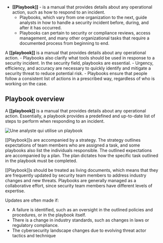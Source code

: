 - **[[Playbook]]** - is a manual that provides details about any operational action, such as how to respond to an incident. 
	- Playbooks, which vary from one organization to the next, guide analysts in how to handle a security incident before, during, and after it has occurred. 
	- Playbooks can pertain to security or compliance reviews, access management, and many other organizational tasks that require a documented process from beginning to end.

A **[[playbook]]** is a manual that provides details about any operational action. 
	- Playbooks also clarify what tools should be used in response to a security incident. In the security field, playbooks are essential. 
	- Urgency, efficiency, and accuracy are necessary to quickly identify and mitigate a security threat to reduce potential risk. 
	- Playbooks ensure that people follow a consistent list of actions in a prescribed way, regardless of who is working on the case. 

## Playbook overview

A **[[playbook]]** is a manual that provides details about any operational action. Essentially, a playbook provides a predefined and up-to-date list of steps to perform when responding to an incident.

![Une analyste qui utilise un playbook](https://d3c33hcgiwev3.cloudfront.net/imageAssetProxy.v1/qw2OZW3yR1mxXRbPB1hM7w_617d975b56f64c68a26c2aee35004bf1_BTtE4EbRQ9_-1C9WWklOU8-Gd6LLhOgGS4Vm7i_pyp-74LH4jhgguaIvcnDUiZSfYKfnjCv3VLHqmx_-K-5mOyf3wuc5oljeJUgt0Zkk5x-wE8lKKhDcCF_ST43l4-D3Qj84qy3bOkbZqnrYov2jfiZiEINajO9AGMeKUqYCNKfBFJTOWu_fxNBEQY2D0g?expiry=1693785600000&hmac=YEP-F4gAPEwG3t6BCE4LGUAqhNERdihDJ6SPBI1RrrE)

[[Playbook]]s are accompanied by a strategy. The strategy outlines expectations of team members who are assigned a task, and some playbooks also list the individuals responsible. The outlined expectations are accompanied by a plan. The plan dictates how the specific task outlined in the playbook must be completed.

[[Playbook]]s should be treated as living documents, which means that they are frequently updated by security team members to address industry changes and new threats. Playbooks are generally managed as a collaborative effort, since security team members have different levels of expertise.

Updates are often made if:

- A failure is identified, such as an oversight in the outlined policies and procedures, or in the playbook itself. 
- There is a change in industry standards, such as changes in laws or regulatory compliance.
- The cybersecurity landscape changes due to evolving threat actor tactics and technique